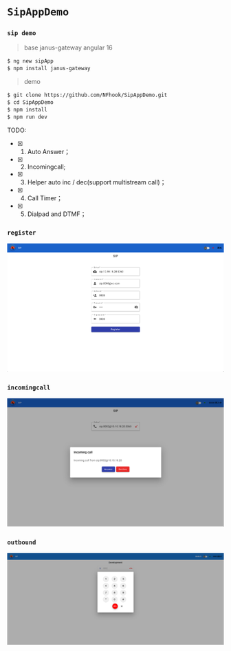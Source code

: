 # `SipAppDemo`

### `sip demo`

> base janus-gateway  angular 16

```bash
$ ng new sipApp
$ npm install janus-gateway
```
> demo
```bash
$ git clone https://github.com/NFhook/SipAppDemo.git
$ cd SipAppDemo
$ npm install
$ npm run dev
```

TODO: 

* [x] 1. Auto Answer；
* [x] 2. Incomingcall;
* [x] 3. Helper auto inc / dec(support multistream call)；
* [x] 4. Call Timer；
* [x] 5. Dialpad and  DTMF；



### `register`

![image-20230814000503342](https://github.com/NFhook/sipAppDemo/blob/main/src/assets/images/sipapp/register.png)

### `incomingcall`

![image-20230814000632767](https://github.com/NFhook/sipAppDemo/blob/main/src/assets/images/sipapp/incomingcall.png)

### `outbound`

![outbound](https://github.com/NFhook/sipAppDemo/blob/main/src/assets/images/sipapp/outbound.png)

